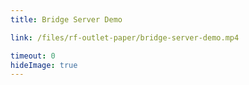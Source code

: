 ```yaml
---
title: Bridge Server Demo

link: /files/rf-outlet-paper/bridge-server-demo.mp4

timeout: 0
hideImage: true
---
```

